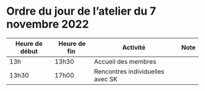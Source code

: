 # Ordre du jour de l’atelier du 7 novembre 2022


| Heure de début | Heure de fin | Activité | Note |
|----|----|----|----|
|13h|13h30|Accueil des membres||
|13h30|17h00|Rencontres individuelles avec SK||
